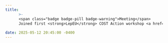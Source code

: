 ```yaml
---
title: 
      >-
      <span class="badge badge-pill badge-warning">Meeting</span>
      Joined first <strong>LepEU</strong> COST Action workshop <a href="https://lepeu2025.sciencesconf.org/" class="external" target="_blank" rel="noopener noreferrer">LepEU2025</a>
            
date: 2025-05-12 20:45:00 -0400
---
```

